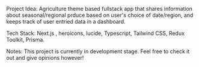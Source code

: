 Project Idea:
Agriculture theme based fullstack app that shares information about seasonal/regional prduce based on user's choice of date/region, and keeps track of user entried data in a dashboard.

Tech Stack: 
Next.js , heroicons, lucide, Typescript, Tailwind CSS, Redux Toolkit, Prisma.

Notes:
This project is currently in development stage. Feel free to check it out and give opinions however!

